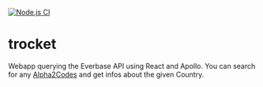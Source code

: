 [![Node.js CI](https://github.com/wgnrd/trocket/actions/workflows/node.js.yml/badge.svg)](https://github.com/wgnrd/trocket/actions/workflows/node.js.yml)
# trocket

Webapp querying the Everbase API using React and Apollo. You can search for any [Alpha2Codes](https://en.wikipedia.org/wiki/ISO_3166-1_alpha-2) and get infos about the given Country.
